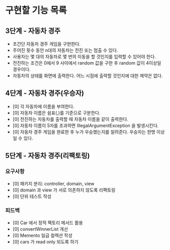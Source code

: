 # 구현할 기능 목록

## 3단계 - 자동차 경주

- 초간단 자동차 경주 게임을 구현한다.
- 주어진 횟수 동안 n대의 자동차는 전진 또는 멈출 수 있다.
- 사용자는 몇 대의 자동차로 몇 번의 이동을 할 것인지를 입력할 수 있어야 한다.
- 전진하는 조건은 0에서 9 사이에서 random 값을 구한 후 random 값이 4이상일 경우이다.
- 자동차의 상태를 화면에 출력한다. 어느 시점에 출력할 것인지에 대한 제약은 없다.

## 4단계 - 자동차 경주(우승자)

- [0] 각 자동차에 이름을 부여한다.
- [0] 자동차 이름은 쉼표(,)를 기준으로 구분한다.
- [0] 전진하는 자동차를 출력할 때 자동차 이름을 같이 출력한다.
- [0] 자동차 이름이 5자를 초과하면 IllegalArgumentException 을 발생시킨다.
- [0] 자동차 경주 게임을 완료한 후 누가 우승했는지를 알려준다. 우승자는 한명 이상일 수 있다.

## 5단계 - 자동차 경주(리팩토링)

### 요구사항

- [0] 패키지 분리: controller, domain, view
- [0] domain 과 view 가 서로 의존하지 않도록 리팩토링
- [0] 단위 테스트 작성

### 피드백

- [0] Car 에서 정적 팩토리 메서드 활용
- [0] convertWinnerList 개선
- [0] Memento 일급 컬렉션 작성
- [0] cars 가 read only 되도록 하기
